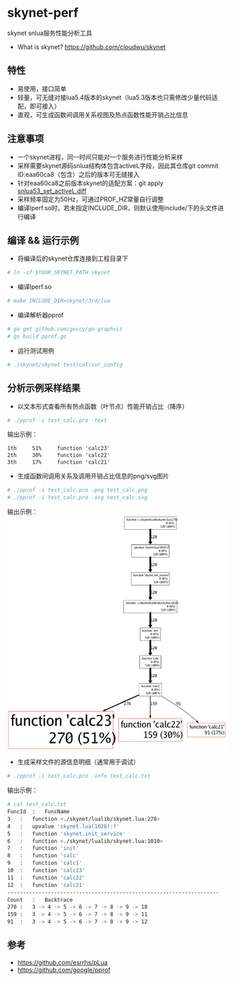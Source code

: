 # skynet-perf
skynet snlua服务性能分析工具
* What is skynet? https://github.com/cloudwu/skynet

## 特性
* 易使用，接口简单
* 轻量，可无缝对接lua5.4版本的skynet（lua5.3版本也只需修改少量代码适配，即可接入）
* 直观，可生成函数间调用关系视图及热点函数性能开销占比信息

## 注意事项
* 一个skynet进程，同一时间只能对一个服务进行性能分析采样
* 采样需要skynet源码snlua结构体包含activeL字段，因此其仓库git commit ID:eaa60ca8（包含）之后的版本可无缝接入
* 针对eaa60ca8之前版本skynet的适配方案：git apply [snlua53_set_activeL.diff](https://github.com/xingshuo/skynet-perf/blob/main/snlua53_set_activeL.diff#L1)
* 采样频率固定为50Hz，可通过PROF_HZ常量自行调整
* 编译lperf.so时，若未指定INCLUDE_DIR，则默认使用include/下的头文件进行编译

## 编译 && 运行示例
* 将编译后的skynet仓库连接到工程目录下
```bash
# ln -sf $YOUR_SKYNET_PATH skynet
```
* 编译lperf.so
```bash
# make INCLUDE_DIR=skynet/3rd/lua
```
* 编译解析器pprof
```bash
# go get github.com/goccy/go-graphviz
# go build pprof.go
```
* 运行测试用例
```bash
# ./skynet/skynet test/calcsvr_config
```

## 分析示例采样结果
* 以文本形式查看所有热点函数（叶节点）性能开销占比（降序）
```bash
# ./pprof -i test_calc.pro -text
```
输出示例：
```
1th	    51%	    function 'calc23'
2th	    30%	    function 'calc22'
3th	    17%	    function 'calc21'
```
* 生成函数间调用关系及调用开销占比信息的png/svg图片
```bash
# ./pprof -i test_calc.pro -png test_calc.png
# ./pprof -i test_calc.pro -svg test_calc.svg
```
输出示例：
![image](test/test_calc.png)
* 生成采样文件的源信息明细（通常用于调试）
```bash
# ./pprof -i test_calc.pro -info test_calc.txt
```
输出示例：
```bash
# cat test_calc.txt
FuncId	:	FuncName
3	:	function <./skynet/lualib/skynet.lua:278>
4	:	upvalue 'skynet.lua(1026):f'
5	:	function 'skynet.init_service'
6	:	function <./skynet/lualib/skynet.lua:1010>
7	:	function 'init'
8	:	function 'calc'
9	:	function 'calc1'
10	:	function 'calc23'
11	:	function 'calc22'
12	:	function 'calc21'
--------------------------------------------------------------------
Count	:	Backtrace
270	:	3 -> 4 -> 5 -> 6 -> 7 -> 8 -> 9 -> 10
159	:	3 -> 4 -> 5 -> 6 -> 7 -> 8 -> 9 -> 11
91	:	3 -> 4 -> 5 -> 6 -> 7 -> 8 -> 9 -> 12
```

## 参考
* https://github.com/esrrhs/pLua
* https://github.com/google/pprof